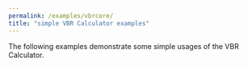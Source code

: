 ```yaml
---
permalink: /examples/vbrcore/
title: "simple VBR Calculator examples"
---
```


The following examples demonstrate some simple usages of the VBR Calculator.
